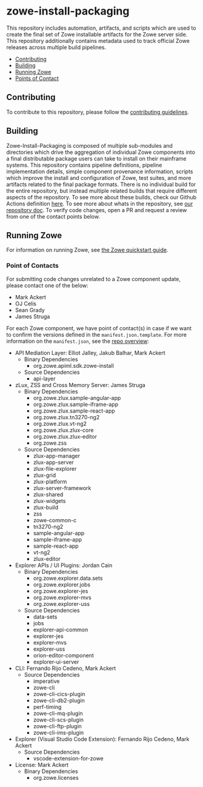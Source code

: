 # zowe-install-packaging

This repository includes automation, artifacts, and scripts which are used to create the final set of Zowe installable artifacts for the Zowe server side. This repository additionally contains metadata used to track official Zowe releases across multiple build pipelines.

- [Contributing](#contributing)
- [Building](#building)
- [Running Zowe](#running-zowe)
- [Points of Contact](#point-of-contacts)

## Contributing

To contribute to this repository, please follow the [contributing guidelines](./CONTRIBUTING.md).

## Building

Zowe-Install-Packaging is composed of multiple sub-modules and directories which drive the aggregation of individual Zowe components into a final distributable package users can take to install on their mainframe systems. This repository contains pipeline definitions, pipeline implementation details, simple component provenance information, scripts which improve the install and configuration of Zowe, test suites, and more artifacts related to the final package formats. There is no individual build for the entire repository, but instead multiple related builds that require different aspects of the repository. To see more about these builds, check our Github Actions definition [here](./.github/workflows/). To see more about whats in the repository, see [our repository doc](./docs/README.md). To verify code changes, open a PR and request a review from one of the contact points below.

## Running Zowe

For information on running Zowe, see [the Zowe quickstart guide](./ZOWE.md).

### Point of Contacts

For submitting code changes unrelated to a Zowe component update, please contact one of the below:

- Mark Ackert
- OJ Celis
- Sean Grady
- James Struga

For each Zowe component, we have point of contact(s) in case if we want to confirm the versions defined in the `manifest.json.template`. For more information on the `manifest.json`, see the [repo overview](./repos/overview.md):

- API Mediation Layer: Elliot Jalley, Jakub Balhar, Mark Ackert
  * Binary Dependencies
    - org.zowe.apiml.sdk.zowe-install
  * Source Dependencies
    - api-layer
- zLux, ZSS and Cross Memory Server: James Struga
  * Binary Dependencies
    - org.zowe.zlux.sample-angular-app
    - org.zowe.zlux.sample-iframe-app
    - org.zowe.zlux.sample-react-app
    - org.zowe.zlux.tn3270-ng2
    - org.zowe.zlux.vt-ng2
    - org.zowe.zlux.zlux-core
    - org.zowe.zlux.zlux-editor
    - org.zowe.zss
  * Source Dependencies
    - zlux-app-manager
    - zlux-app-server
    - zlux-file-explorer
    - zlux-grid
    - zlux-platform
    - zlux-server-framework
    - zlux-shared
    - zlux-widgets
    - zlux-build
    - zss
    - zowe-common-c
    - tn3270-ng2
    - sample-angular-app
    - sample-iframe-app
    - sample-react-app
    - vt-ng2
    - zlux-editor
- Explorer APIs / UI Plugins: Jordan Cain
  * Binary Dependencies
    - org.zowe.explorer.data.sets
    - org.zowe.explorer.jobs
    - org.zowe.explorer-jes
    - org.zowe.explorer-mvs
    - org.zowe.explorer-uss
  * Source Dependencies
    - data-sets
    - jobs
    - explorer-api-common
    - explorer-jes
    - explorer-mvs
    - explorer-uss
    - orion-editor-component
    - explorer-ui-server
- CLI: Fernando Rijo Cedeno, Mark Ackert
  * Source Dependencies
    - imperative
    - zowe-cli
    - zowe-cli-cics-plugin
    - zowe-cli-db2-plugin
    - perf-timing
    - zowe-cli-mq-plugin
    - zowe-cli-scs-plugin
    - zowe-cli-ftp-plugin
    - zowe-cli-ims-plugin
- Explorer (Visual Studio Code Extension): Fernando Rijo Cedeno, Mark Ackert
  * Source Dependencies
    - vscode-extension-for-zowe
- License: Mark Ackert
  * Binary Dependencies
    - org.zowe.licenses

